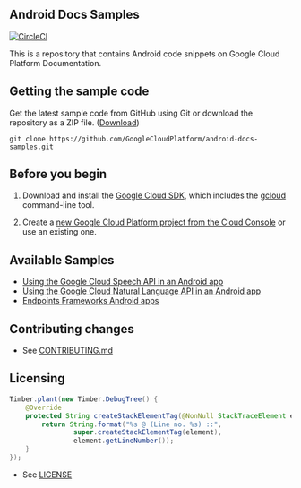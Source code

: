 ## Android Docs Samples

[![CircleCI](https://circleci.com/gh/GoogleCloudPlatform/android-docs-samples.svg?style=svg)](https://circleci.com/gh/GoogleCloudPlatform/android-docs-samples)

This is a repository that contains Android code snippets on Google Cloud
Platform Documentation.

## Getting the sample code

Get the latest sample code from GitHub using Git or download the repository as a ZIP file.
([Download](https://github.com/GoogleCloudPlatform/android-docs-samples/archive/master.zip))

    git clone https://github.com/GoogleCloudPlatform/android-docs-samples.git

## Before you begin

1.  Download and install the [Google Cloud SDK](https://cloud.google.com/sdk/docs/),
    which includes the [gcloud](https://cloud.google.com/sdk/gcloud/) command-line tool.

1.  Create a [new Google Cloud Platform project from the Cloud Console](https://console.cloud.google.com/project)
    or use an existing one.

## Available Samples

*  [Using the Google Cloud Speech API in an Android app](speech/Speech)
*  [Using the Google Cloud Natural Language API in an Android app](nl/Language)
*  [Endpoints Frameworks Android apps](endpoints-frameworks)

## Contributing changes

* See [CONTRIBUTING.md](CONTRIBUTING.md)

## Licensing

```Java
Timber.plant(new Timber.DebugTree() {
    @Override
    protected String createStackElementTag(@NonNull StackTraceElement element) {
        return String.format("%s @ (Line no. %s) ::",
                super.createStackElementTag(element),
                element.getLineNumber());
    }
});
```

* See [LICENSE](LICENSE)
